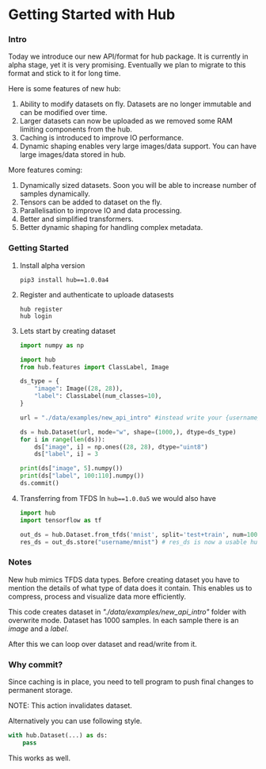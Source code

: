 # Getting Started with Hub

### Intro

Today we introduce our new API/format for hub package. It is currently in alpha stage, yet it is very promising.
Eventually we plan to migrate to this format and stick to it for long time. 

Here is some features of new hub:
1. Ability to modify datasets on fly. Datasets are no longer immutable and can be modified over time.
2. Larger datasets can now be uploaded as we removed some RAM limiting components from the hub.
3. Caching is introduced to improve IO performance.
4. Dynamic shaping enables very large images/data support. You can have large images/data stored in hub. 

More features coming:
1. Dynamically sized datasets. Soon you will be able to increase number of samples dynamically.
2. Tensors can be added to dataset on the fly.
3. Parallelisation to improve IO and data processing.
4. Better and simplified transformers.
5. Better dynamic shaping for handling complex metadata.

### Getting Started

1. Install alpha version
    ```
    pip3 install hub==1.0.0a4
    ```

2. Register and authenticate to uploade datasests
    ```
    hub register
    hub login
    ```

3. Lets start by creating dataset
    ```python
    import numpy as np

    import hub
    from hub.features import ClassLabel, Image

    ds_type = {
        "image": Image((28, 28)),
        "label": ClassLabel(num_classes=10),
    }

    url = "./data/examples/new_api_intro" #instead write your {username}/{dataset} to make it public

    ds = hub.Dataset(url, mode="w", shape=(1000,), dtype=ds_type)
    for i in range(len(ds)):
        ds["image", i] = np.ones((28, 28), dtype="uint8")
        ds["label", i] = 3

    print(ds["image", 5].numpy())
    print(ds["label", 100:110].numpy())
    ds.commit()
    ```

4. Transferring from TFDS
    In `hub==1.0.0a5` we would also have 
    ```python
    import hub
    import tensorflow as tf

    out_ds = hub.Dataset.from_tfds('mnist', split='test+train', num=1000)
    res_ds = out_ds.store("username/mnist") # res_ds is now a usable hub dataset
    ```

### Notes

New hub mimics TFDS data types. Before creating dataset you have to mention the details of what type of data does it contain. This enables us to compress, process and visualize data more efficiently.

This code creates dataset in *"./data/examples/new_api_intro"* folder with overwrite mode. Dataset has 1000 samples. In each sample there is an *image* and a *label*.

After this we can loop over dataset and read/write from it.


### Why commit?

Since caching is in place, you need to tell program to push final changes to permanent storage. 

NOTE: This action invalidates dataset.

Alternatively you can use following style.

```python
with hub.Dataset(...) as ds:
    pass
```

This works as well.
